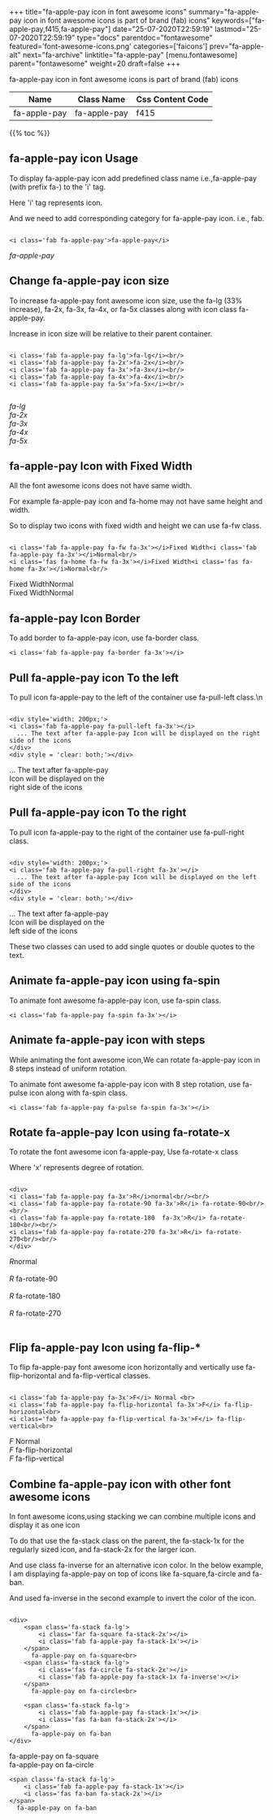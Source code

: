 +++
title="fa-apple-pay icon in font awesome icons"
summary="fa-apple-pay icon in font awesome icons is part of brand (fab) icons"
keywords=["fa-apple-pay,f415,fa-apple-pay"]
date="25-07-2020T22:59:19"
lastmod="25-07-2020T22:59:19"
type="docs"
parentdoc="fontawesome"
featured='font-awesome-icons.png'
categories=['faicons']
prev="fa-apple-alt"
next="fa-archive"
linktitle="fa-apple-pay"
[menu.fontawesome]
parent="fontawesome"
weight=20
draft=false
+++


fa-apple-pay icon in font awesome icons is part of brand (fab) icons

<div class='table-responsive'><table class='table'><thead><tr><th>Name</th><th>Class Name</th><th>Css Content Code</th></tr></thead><tbody><tr><td>fa-apple-pay</td><td>fa-apple-pay</td><td>f415</td></tr></tbody></table></div>


{{% toc %}}


## fa-apple-pay icon Usage

To display fa-apple-pay icon add predefined class name i.e.,fa-apple-pay (with prefix fa-) to the 'i' tag.

Here 'i' tag represents icon.

And we need to add corresponding category for fa-apple-pay icon. i.e., fab.


```

<i class='fab fa-apple-pay'>fa-apple-pay</i>
```

<i class='fab fa-apple-pay'>fa-apple-pay</i>




## Change fa-apple-pay icon size
To increase fa-apple-pay font awesome icon size, use the fa-lg (33% increase), fa-2x, fa-3x, fa-4x, or fa-5x classes along with icon class fa-apple-pay.

Increase in icon size will be relative to their parent container. 

```

<i class='fab fa-apple-pay fa-lg'>fa-lg</i><br/>
<i class='fab fa-apple-pay fa-2x'>fa-2x</i><br/>
<i class='fab fa-apple-pay fa-3x'>fa-3x</i><br/>
<i class='fab fa-apple-pay fa-4x'>fa-4x</i><br/>
<i class='fab fa-apple-pay fa-5x'>fa-5x</i><br/>
            
```

<i class='fab fa-apple-pay fa-lg'>fa-lg</i><br/>
<i class='fab fa-apple-pay fa-2x'>fa-2x</i><br/>
<i class='fab fa-apple-pay fa-3x'>fa-3x</i><br/>
<i class='fab fa-apple-pay fa-4x'>fa-4x</i><br/>
<i class='fab fa-apple-pay fa-5x'>fa-5x</i><br/>
            



## fa-apple-pay Icon with Fixed Width 

All the font awesome icons does not have same width.

For example fa-apple-pay icon and fa-home may not have same height and width.

So to display two icons with fixed width and height we can use fa-fw class.


```

<i class='fab fa-apple-pay fa-fw fa-3x'></i>Fixed Width<i class='fab fa-apple-pay fa-3x'></i>Normal<br/>
<i class='fas fa-home fa-fw fa-3x'></i>Fixed Width<i class='fas fa-home fa-3x'></i>Normal<br/>
```

<i class='fab fa-apple-pay fa-fw fa-3x'></i>Fixed Width<i class='fab fa-apple-pay fa-3x'></i>Normal<br/>
<i class='fas fa-home fa-fw fa-3x'></i>Fixed Width<i class='fas fa-home fa-3x'></i>Normal<br/>



## fa-apple-pay Icon Border 

To add border to fa-apple-pay icon, use fa-border class.


```
<i class='fab fa-apple-pay fa-border fa-3x'></i>

```
<i class='fab fa-apple-pay fa-border fa-3x'></i>





## Pull fa-apple-pay icon To the left

To pull icon fa-apple-pay to the left of the container use fa-pull-left class.\n

```

<div style='width: 200px;'>
<i class='fab fa-apple-pay fa-pull-left fa-3x'></i>
  ... The text after fa-apple-pay Icon will be displayed on the right side of the icons
</div>
<div style = 'clear: both;'></div>
```

<div style='width: 200px;'>
<i class='fab fa-apple-pay fa-pull-left fa-3x'></i>
  ... The text after fa-apple-pay Icon will be displayed on the right side of the icons
</div>
<div style = 'clear: both;'></div>




## Pull fa-apple-pay icon To the right
To pull icon fa-apple-pay to the right of the container use fa-pull-right class.

```

<div style='width: 200px;'>
<i class='fab fa-apple-pay fa-pull-right fa-3x'></i>
  ... The text after fa-apple-pay Icon will be displayed on the left side of the icons
</div>
<div style = 'clear: both;'></div>
```

<div style='width: 200px;'>
<i class='fab fa-apple-pay fa-pull-right fa-3x'></i>
  ... The text after fa-apple-pay Icon will be displayed on the left side of the icons
</div>
<div style = 'clear: both;'></div>

These two classes can used to add single quotes or double quotes to the text.


## Animate fa-apple-pay icon using fa-spin
To animate font awesome fa-apple-pay icon, use fa-spin class.

```
<i class='fab fa-apple-pay fa-spin fa-3x'></i>
```
<i class='fab fa-apple-pay fa-spin fa-3x'></i>




## Animate fa-apple-pay icon with steps
While animating the font awesome icon,We can rotate fa-apple-pay icon in 8 steps instead of uniform rotation.

To animate font awesome fa-apple-pay icon with 8 step rotation, use fa-pulse icon along with fa-spin class.


```
<i class='fab fa-apple-pay fa-pulse fa-spin fa-3x'></i>

```
<i class='fab fa-apple-pay fa-pulse fa-spin fa-3x'></i>





## Rotate fa-apple-pay Icon using fa-rotate-x
To rotate the font awesome icon fa-apple-pay, Use fa-rotate-x class

Where 'x' represents degree of rotation.


```

<div>
<i class='fab fa-apple-pay fa-3x'>R</i>normal<br/><br/>
<i class='fab fa-apple-pay fa-rotate-90 fa-3x'>R</i> fa-rotate-90<br/><br/> 
<i class='fab fa-apple-pay fa-rotate-180  fa-3x'>R</i> fa-rotate-180<br/><br/> 
<i class='fab fa-apple-pay fa-rotate-270 fa-3x'>R</i> fa-rotate-270<br/><br/>
</div>
```

<div>
<i class='fab fa-apple-pay fa-3x'>R</i>normal<br/><br/>
<i class='fab fa-apple-pay fa-rotate-90 fa-3x'>R</i> fa-rotate-90<br/><br/> 
<i class='fab fa-apple-pay fa-rotate-180  fa-3x'>R</i> fa-rotate-180<br/><br/> 
<i class='fab fa-apple-pay fa-rotate-270 fa-3x'>R</i> fa-rotate-270<br/><br/>
</div>




## Flip fa-apple-pay Icon using fa-flip-*
To flip fa-apple-pay font awesome icon horizontally and vertically use fa-flip-horizontal and fa-flip-vertical classes. 

```

<i class='fab fa-apple-pay fa-3x'>F</i> Normal <br>
<i class='fab fa-apple-pay fa-flip-horizontal fa-3x'>F</i> fa-flip-horizontal<br>
<i class='fab fa-apple-pay fa-flip-vertical fa-3x'>F</i> fa-flip-vertical<br>
```

<i class='fab fa-apple-pay fa-3x'>F</i> Normal <br>
<i class='fab fa-apple-pay fa-flip-horizontal fa-3x'>F</i> fa-flip-horizontal<br>
<i class='fab fa-apple-pay fa-flip-vertical fa-3x'>F</i> fa-flip-vertical<br>




## Combine fa-apple-pay icon with other font awesome icons
In font awesome icons,using stacking we can combine multiple icons and display it as one icon 

To do that use the fa-stack class on the parent, the fa-stack-1x for the regularly sized icon, and fa-stack-2x for the larger icon.

And use class fa-inverse for an alternative icon color. 
In the below example, I am displaying fa-apple-pay on top of icons like fa-square,fa-circle and fa-ban.

And used fa-inverse in the second example to invert the color of the icon.

```

<div>
    <span class='fa-stack fa-lg'>
        <i class='far fa-square fa-stack-2x'></i>
        <i class='fab fa-apple-pay fa-stack-1x'></i>
    </span>
      fa-apple-pay on fa-square<br>
    <span class='fa-stack fa-lg'>
        <i class='fas fa-circle fa-stack-2x'></i>
        <i class='fab fa-apple-pay fa-stack-1x fa-inverse'></i>
    </span>
      fa-apple-pay on fa-circle<br>

    <span class='fa-stack fa-lg'>
        <i class='fab fa-apple-pay fa-stack-1x'></i>
        <i class='fas fa-ban fa-stack-2x'></i>
    </span>
      fa-apple-pay on fa-ban
</div>
```

<div>
    <span class='fa-stack fa-lg'>
        <i class='far fa-square fa-stack-2x'></i>
        <i class='fab fa-apple-pay fa-stack-1x'></i>
    </span>
      fa-apple-pay on fa-square<br>
    <span class='fa-stack fa-lg'>
        <i class='fas fa-circle fa-stack-2x'></i>
        <i class='fab fa-apple-pay fa-stack-1x fa-inverse'></i>
    </span>
      fa-apple-pay on fa-circle<br>

    <span class='fa-stack fa-lg'>
        <i class='fab fa-apple-pay fa-stack-1x'></i>
        <i class='fas fa-ban fa-stack-2x'></i>
    </span>
      fa-apple-pay on fa-ban
</div>






